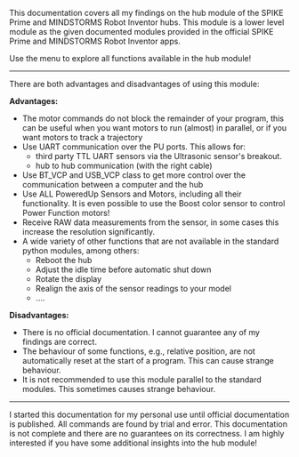 This documentation covers all my findings on the hub module of the SPIKE Prime and MINDSTORMS Robot Inventor hubs. This module is a lower level module as the given documented modules provided in the official SPIKE Prime and MINDSTORMS Robot Inventor apps.

Use the menu to explore all functions available in the hub module!

---

There are both advantages and disadvantages of using this module:

__Advantages:__

<ul class='index_list'>
   <li>The motor commands do not block the remainder of your program, this can be useful when you want motors to run (almost) in parallel, or if you want motors to track a trajectory
   </li>
   <li> Use UART communication over the PU ports. This allows for:
      <ul  class="index_list">
         <li>
         third party TTL UART sensors via the Ultrasonic sensor's breakout.  
         </li>
         <li>
          hub to hub communication  (with the right cable)
         </li>
      </ul>
   </li>
   <li>
      Use BT_VCP and USB_VCP class to get more control over the communication between a computer and the hub  
   </li>
   <li>
      Use ALL PoweredUp Sensors and Motors, including all their functionality. It is even possible to use the Boost color sensor to control Power Function motors!
   </li>
   <li>
      Receive RAW data measurements from the sensor, in some cases this increase the resolution significantly. 
   </li>
   <li>
      A wide variety of other functions that are not available in the standard python modules, among others: 
      <ul class="index_list">
         <li>
          Reboot the hub  
         </li>
         <li>
            Adjust the idle time before automatic shut down  
         </li>
         <li>
            Rotate the display 
         </li>
         <li>
            Realign the axis of the sensor readings to your model 
         </li>
         <li>
            ....
         </li>
      </ul>
   </li>
</ul>

__Disadvantages:__

<ul class="index_list">
   <li>
      There is no official documentation. I cannot guarantee any of my findings are correct. 
   </li>
   <li>
      The behaviour of some functions, e.g., relative position, are not automatically reset at the start of a program. This can cause strange behaviour.
   </li>
   <li>
      It is not recommended to use this module parallel to the standard modules. This sometimes causes strange behaviour.
   </li>
</ul>

---

I started this documentation for my personal use until official documentation is published. All commands are found by trial and error. This documentation is not complete and there are no guarantees on its correctness. I am highly interested if you have some additional insights into the hub module!

